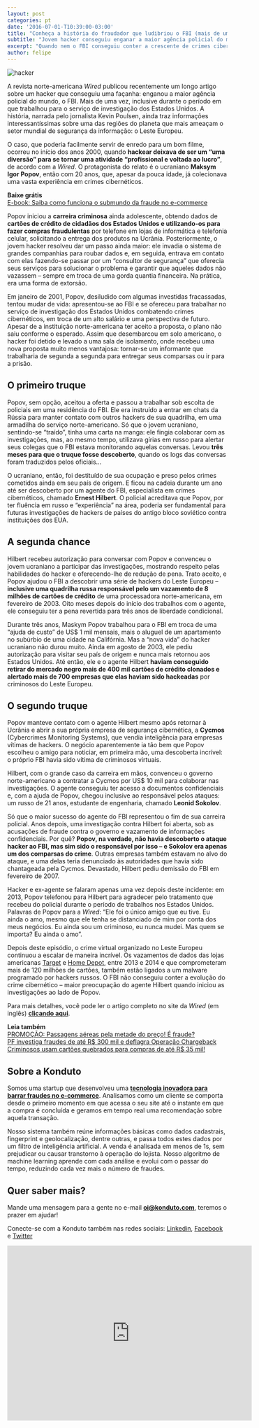 ```yaml
---
layout: post
categories: pt
date: '2016-07-01-T10:39:00-03:00'
title: "Conheça a história do fraudador que ludibriou o FBI (mais de uma vez!)"
subtitle: "Jovem hacker conseguiu enganar a maior agência policial do mundo, duas vezes"
excerpt: "Quando nem o FBI conseguiu conter a crescente de crimes cibernéticos"
author: felipe
---
```


![hacker](/images/160701-hacker.png)

A revista norte-americana *Wired* publicou recentemente um longo artigo sobre um hacker que conseguiu uma façanha: enganou a maior agência policial do mundo, o FBI. Mais de uma vez, inclusive durante o período em que trabalhou para o serviço de investigação dos Estados Unidos. A história, narrada pelo jornalista Kevin Poulsen, ainda traz informações interessantíssimas sobre uma das regiões do planeta que mais ameaçam o setor mundial de segurança da informação: o Leste Europeu.

O caso, que poderia facilmente servir de enredo para um bom filme, ocorreu no início dos anos 2000, quando **hackear deixava de ser um “uma diversão” para se tornar uma atividade “profissional e voltada ao lucro”**, de acordo com a *Wired*. O protagonista do relato é o ucraniano **Maksym Igor Popov**, então com 20 anos, que, apesar da pouca idade, já colecionava uma vasta experiência em crimes cibernéticos.

**Baixe grátis**  
[E-book: Saiba como funciona o submundo da fraude no e-commerce](http://ebooks.konduto.com/submundo-da-fraude?utm_source=konduto&utm_medium=blog&utm_campaign=conteudo-wrd)

Popov iniciou a **carreira criminosa** ainda adolescente, obtendo dados de **cartões de crédito de cidadãos dos Estados Unidos e utilizando-os para fazer compras fraudulentas** por telefone em lojas de informática e telefonia celular, solicitando a entrega dos produtos na Ucrânia. Posteriormente, o jovem hacker resolveu dar um passo ainda maior: ele invadia o sistema de grandes companhias para roubar dados e, em seguida, entrava em contato com elas fazendo-se passar por um “consultor de segurança” que oferecia seus serviços para solucionar o problema e garantir que aqueles dados não vazassem – sempre em troca de uma gorda quantia financeira. Na prática, era uma forma de extorsão.

Em janeiro de 2001, Popov, desiludido com algumas investidas fracassadas, tentou mudar de vida: apresentou-se ao FBI e se ofereceu para trabalhar no serviço de investigação dos Estados Unidos combatendo crimes cibernéticos, em troca de um alto salário e uma perspectiva de futuro. Apesar de a instituição norte-americana ter aceito a proposta, o plano não saiu conforme o esperado. Assim que desembarcou em solo americano, o hacker foi detido e levado a uma sala de isolamento, onde recebeu uma nova proposta muito menos vantajosa: tornar-se um informante que trabalharia de segunda a segunda para entregar seus comparsas ou ir para a prisão.

## O primeiro truque

Popov, sem opção, aceitou a oferta e passou a trabalhar sob escolta de policiais em uma residência do FBI. Ele era instruído a entrar em chats da Rússia para manter contato com outros hackers de sua quadrilha, em uma armadilha do serviço norte-americano. Só que o jovem ucraniano, sentindo-se “traído”, tinha uma carta na manga: ele fingia colaborar com as investigações, mas, ao mesmo tempo, utilizava gírias em russo para alertar seus colegas que o FBI estava monitorando aquelas conversas. Levou **três meses para que o truque fosse descoberto**, quando os logs das conversas foram traduzidos pelos oficiais...

O ucraniano, então, foi destituído de sua ocupação e preso pelos crimes cometidos ainda em seu país de origem. E ficou na cadeia durante um ano até ser descoberto por um agente do FBI, especialista em crimes cibernéticos, chamado **Ernest Hilbert**. O policial acreditava que Popov, por ter fluência em russo e “experiência” na área, poderia ser fundamental para futuras investigações de hackers de países do antigo bloco soviético contra instituições dos EUA.   

## A segunda chance

Hilbert recebeu autorização para conversar com Popov e convenceu o jovem ucraniano a participar das investigações, mostrando respeito pelas habilidades do hacker e oferecendo-lhe de redução de pena. Trato aceito, e Popov ajudou o FBI a descobrir uma série de hackers do Leste Europeu – **inclusive uma quadrilha russa responsável pelo um vazamento de 8 milhões de cartões de crédito** de uma processadora norte-americana, em fevereiro de 2003. Oito meses depois do início dos trabalhos com o agente, ele conseguiu ter a pena revertida para três anos de liberdade condicional.

Durante três anos, Maskym Popov trabalhou para o FBI em troca de uma “ajuda de custo” de US$ 1 mil mensais, mais o aluguel de um apartamento no subúrbio de uma cidade na Califórnia. Mas a “nova vida” do hacker ucraniano não durou muito. Ainda em agosto de 2003, ele pediu autorização para visitar seu país de origem e nunca mais retornou aos Estados Unidos. Até então, ele e o agente Hilbert **haviam conseguido retirar do mercado negro mais de 400 mil cartões de crédito clonados e alertado mais de 700 empresas que elas haviam sido hackeadas** por criminosos do Leste Europeu.

## O segundo truque

Popov manteve contato com o agente Hilbert mesmo após retornar à Ucrânia e abrir a sua própria empresa de segurança cibernética, a **Cycmos** (Cybercrimes Monitoring Systems), que  vendia inteligência para empresas vítimas de hackers. O negócio aparentemente ia tão bem que Popov escolheu o amigo para noticiar, em primeira mão, uma descoberta incrível: o próprio FBI havia sido vítima de criminosos virtuais.

Hilbert, com o grande caso da carreira em mãos, convenceu o governo norte-americano a contratar a Cycmos por US$ 10 mil para colaborar nas investigações. O agente conseguiu ter acesso a documentos confidenciais e, com a ajuda de Popov, chegou inclusive ao responsável pelos ataques: um russo de 21 anos, estudante de engenharia, chamado **Leonid Sokolov**.

Só que o maior sucesso do agente do FBI representou o fim de sua carreira policial. Anos depois, uma investigação contra Hilbert foi aberta, sob as acusações de fraude contra o governo e vazamento de informações confidenciais. Por quê? **Popov, na verdade, não havia descoberto o ataque hacker ao FBI, mas sim sido o responsável por isso – e Sokolov era apenas um dos comparsas do crime**. Outras empresas também estavam no alvo do ataque, e uma delas teria denunciado às autoridades que havia sido chantageada pela Cycmos. Devastado, Hilbert pediu demissão do FBI em fevereiro de 2007. 

Hacker e ex-agente se falaram apenas uma vez depois deste incidente: em 2013, Popov telefonou para Hilbert para agradecer pelo tratamento que recebeu do policial durante o período de trabalhos nos Estados Unidos. Palavras de Popov para a *Wired*: “Ele foi o único amigo que eu tive. Eu ainda o amo, mesmo que ele tenha se distanciado de mim por conta dos meus negócios. Eu ainda sou um criminoso, eu nunca mudei. Mas quem se importa? Eu ainda o amo”.

Depois deste episódio, o crime virtual organizado no Leste Europeu continuou a escalar de maneira incrível. Os vazamentos de dados das lojas americanas [Target](http://exame.abril.com.br/tecnologia/noticias/varejista-target-diz-que-dados-de-70-milhoes-de-clientes-foram-roubados) e [Home Depot](http://g1.globo.com/tecnologia/noticia/2014/09/dados-de-56-milhoes-de-clientes-da-home-depot-sao-roubados.html), entre 2013 e 2014 e que comprometeram mais de 120 milhões de cartões, também estão ligados a um malware programado por hackers russos. O FBI não conseguiu conter a evolução do crime cibernético – maior preocupação do agente Hilbert quando iniciou as investigações ao lado de Popov.

Para mais detalhes, você pode ler o artigo completo no site da *Wired* (em inglês) **[clicando aqui](https://www.wired.com/2016/05/maksym-igor-popov-fbi/)**.

**Leia também**  
[PROMOÇÃO: Passagens aéreas pela metade do preço! É fraude?](https://blog.konduto.com/pt/2016/06/fraudes-passagens-aereas/?utm_source=konduto&utm_medium=blog&utm_campaign=conteudo-wrd)  
[PF investiga fraudes de até R$ 300 mil e deflagra Operação Chargeback](https://blog.konduto.com/pt/2016/05/operacao-chargeback-policia-federal/?utm_source=konduto&utm_medium=blog&utm_campaign=conteudo-wrd)  
[Criminosos usam cartões quebrados para compras de até R$ 35 mil!](https://blog.konduto.com/pt/2016/05/golpe-hollywoodiano-cartoes-quebrados/?utm_source=konduto&utm_medium=blog&utm_campaign=conteudo-wrd)

## Sobre a Konduto 

Somos uma startup que desenvolveu uma **[tecnologia inovadora para barrar fraudes no e-commerce](http://konduto.com/?utm_source=konduto&utm_medium=blog&utm_campaign=conteudo)**. Analisamos como um cliente se comporta desde o primeiro momento em que acessa o seu site até o instante em que a compra é concluída e geramos em tempo real uma recomendação sobre aquela transação. 

Nosso sistema também reúne informações básicas como dados cadastrais, fingerprint e geolocalização, dentre outras, e passa todos estes dados por um filtro de inteligência artificial. A venda é analisada em menos de 1s, sem prejudicar ou causar transtorno à operação do lojista. Nosso algoritmo de machine learning aprende com cada análise e evolui com o passar do tempo, reduzindo cada vez mais o número de fraudes. 

## Quer saber mais? 

Mande uma mensagem para a gente no e-mail **oi@konduto.com**, teremos o prazer em ajudar! 

Conecte-se com a Konduto também nas redes sociais: [Linkedin](https://www.linkedin.com/company/konduto), [Facebook](https://www.facebook.com/konduto) e [Twitter](https://twitter.com/Konduto_)  

<iframe src="https://www.facebook.com/plugins/video.php?href=https%3A%2F%2Fwww.facebook.com%2Fkonduto%2Fvideos%2F613187352119217%2F&show_text=1&width=560" width="560" height="400" style="border:none;overflow:hidden" scrolling="no" frameborder="0" allowTransparency="true"></iframe>
